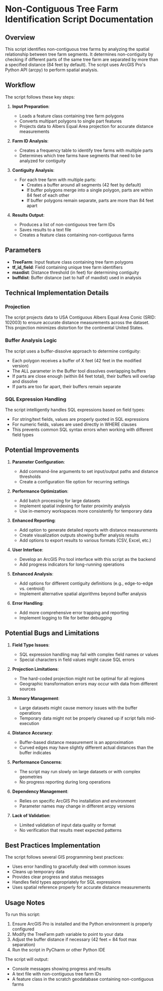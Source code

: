 # Non-Contiguous Tree Farm Identification Script Documentation

## Overview

This script identifies non-contiguous tree farms by analyzing the spatial relationship between tree farm segments. It determines non-contiguity by checking if different parts of the same tree farm are separated by more than a specified distance (84 feet by default). The script uses ArcGIS Pro's Python API (arcpy) to perform spatial analysis.

## Workflow

The script follows these key steps:

1. **Input Preparation**:
   - Loads a feature class containing tree farm polygons
   - Converts multipart polygons to single part features
   - Projects data to Albers Equal Area projection for accurate distance measurements

2. **Farm ID Analysis**:
   - Creates a frequency table to identify tree farms with multiple parts
   - Determines which tree farms have segments that need to be analyzed for contiguity

3. **Contiguity Analysis**:
   - For each tree farm with multiple parts:
     - Creates a buffer around all segments (42 feet by default)
     - If buffer polygons merge into a single polygon, parts are within 84 feet of each other
     - If buffer polygons remain separate, parts are more than 84 feet apart

4. **Results Output**:
   - Produces a list of non-contiguous tree farm IDs
   - Saves results to a text file
   - Creates a feature class containing non-contiguous farms

## Parameters

- **TreeFarm**: Input feature class containing tree farm polygons
- **tf_id_field**: Field containing unique tree farm identifiers
- **maxdist**: Distance threshold (in feet) for determining contiguity
- **buffdist**: Buffer distance (set to half of maxdist) used in analysis

## Technical Implementation Details

### Projection

The script projects data to USA Contiguous Albers Equal Area Conic (SRID: 102003) to ensure accurate distance measurements across the dataset. This projection minimizes distortion for the continental United States.

### Buffer Analysis Logic

The script uses a buffer-dissolve approach to determine contiguity:
- Each polygon receives a buffer of X feet (42 feet in the modified version)
- The ALL parameter in the Buffer tool dissolves overlapping buffers
- If parts are close enough (within 84 feet total), their buffers will overlap and dissolve
- If parts are too far apart, their buffers remain separate

### SQL Expression Handling

The script intelligently handles SQL expressions based on field types:
- For string/text fields, values are properly quoted in SQL expressions
- For numeric fields, values are used directly in WHERE clauses
- This prevents common SQL syntax errors when working with different field types

## Potential Improvements

1. **Parameter Configuration**:
   - Add command-line arguments to set input/output paths and distance thresholds
   - Create a configuration file option for recurring settings

2. **Performance Optimization**:
   - Add batch processing for large datasets
   - Implement spatial indexing for faster proximity analysis
   - Use in-memory workspaces more consistently for temporary data

3. **Enhanced Reporting**:
   - Add option to generate detailed reports with distance measurements
   - Create visualization outputs showing buffer analysis results
   - Add options to export results to various formats (CSV, Excel, etc.)

4. **User Interface**:
   - Develop an ArcGIS Pro tool interface with this script as the backend
   - Add progress indicators for long-running operations

5. **Enhanced Analysis**:
   - Add options for different contiguity definitions (e.g., edge-to-edge vs. centroid)
   - Implement alternative spatial algorithms beyond buffer analysis

6. **Error Handling**:
   - Add more comprehensive error trapping and reporting
   - Implement logging to file for better debugging

## Potential Bugs and Limitations

1. **Field Type Issues**:
   - SQL expression handling may fail with complex field names or values
   - Special characters in field values might cause SQL errors

2. **Projection Limitations**:
   - The hard-coded projection might not be optimal for all regions
   - Geographic transformation errors may occur with data from different sources

3. **Memory Management**:
   - Large datasets might cause memory issues with the buffer operations
   - Temporary data might not be properly cleaned up if script fails mid-execution

4. **Distance Accuracy**:
   - Buffer-based distance measurement is an approximation
   - Curved edges may have slightly different actual distances than the buffer indicates

5. **Performance Concerns**:
   - The script may run slowly on large datasets or with complex geometries
   - No progress reporting during long operations

6. **Dependency Management**:
   - Relies on specific ArcGIS Pro installation and environment
   - Parameter names may change in different arcpy versions

7. **Lack of Validation**:
   - Limited validation of input data quality or format
   - No verification that results meet expected patterns

## Best Practices Implementation

The script follows several GIS programming best practices:
- Uses error handling to gracefully deal with common issues
- Cleans up temporary data
- Provides clear progress and status messages
- Handles field types appropriately for SQL expressions
- Uses spatial reference properly for accurate distance measurements

## Usage Notes

To run this script:

1. Ensure ArcGIS Pro is installed and the Python environment is properly configured
2. Modify the TreeFarm path variable to point to your data
3. Adjust the buffer distance if necessary (42 feet = 84 foot max separation)
4. Run the script in PyCharm or other Python IDE

The script will output:
- Console messages showing progress and results
- A text file with non-contiguous tree farm IDs
- A feature class in the scratch geodatabase containing non-contiguous farms